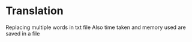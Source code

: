 # Translation
Replacing multiple words in txt file 
Also time taken and memory used are saved in a file
